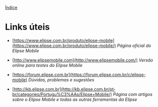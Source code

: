 [Índice](README.md#manual-elipse-mobile)

# Links úteis

- [https://www.elipse.com.br/produto/elipse-mobile](https://www.elipse.com.br/produto/elipse-mobile/) *Página oficial do Elipse Mobile*

- [http://www.elipsemobile.com](http://www.elipsemobile.com/) *Versão online para testes do Elipse Mobile*

- [https://forum.elipse.com.br](https://forum.elipse.com.br/c/elipse-mobile) *Dúvidas, problemas e sugestões*

- [http://kb.elipse.com.br](http://kb.elipse.com.br/pt-br/categories/Portugu%C3%AAs/Elipse+Mobile/) *Página com artigos sobre o Elipse Mobile e todas as outras ferramentas da Elipse*

